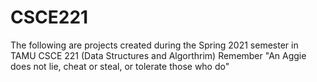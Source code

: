 # CSCE221
The following are projects created during the Spring 2021 semester in TAMU CSCE 221 (Data Structures and Algorthrim) Remember "An Aggie does not lie, cheat or steal, or tolerate those who do"
